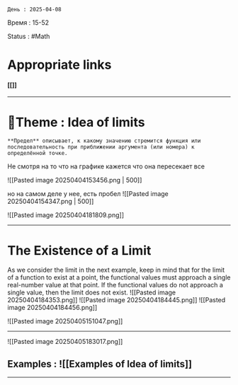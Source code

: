 	День : 2025-04-08 
Время : 15-52

Status : #Math  


# Appropriate links
#### [[]]

---

# 📏Theme : Idea of limits



```ad-note
**Предел** описывает, к какому значению стремится функция или последовательность при приближении аргумента (или номера) к определённой точке.

```

Не смотря на то что на графике кажется что она пересекает все

 ![[Pasted image 20250404153456.png | 500]]

 но на сaмом деле у нее, есть пробел 
 ![[Pasted image 20250404154347.png  | 500]]

![[Pasted image 20250404181809.png]]

---

# The Existence of a Limit

As we consider the limit in the next example, keep in mind that for the limit of a function to exist at a point, the functional values must approach a single real-number value at that point. If the functional values do not approach a single value, then the limit does not exist.
![[Pasted image 20250404184353.png]]
![[Pasted image 20250404184445.png]]
![[Pasted image 20250404184456.png]]

![[Pasted image 20250405151047.png]]

---

![[Pasted image 20250405183017.png]]



## Examples : ![[Examples of Idea of limits]]


---
